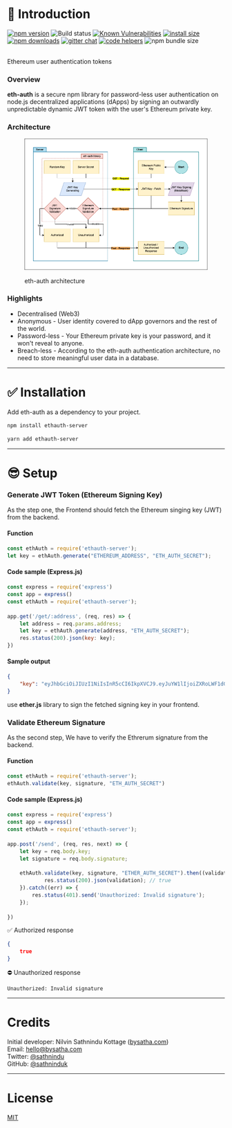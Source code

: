 # 🙌 Introduction
[![npm version](https://img.shields.io/badge/npm-0.0.1--beta1.1-orange)](https://www.npmjs.com/package/ethauth-server)
![Build status](https://github.com/project-evilcodes/ethauth-server/actions/workflows/codeql-analysis.yml/badge.svg)
[![Known Vulnerabilities](https://snyk.io/test/npm/ethauth-server/badge.svg)](https://snyk.io/test/npm/ethauth-server)
[![install size](https://packagephobia.now.sh/badge?p=ethauth-server)](https://packagephobia.now.sh/result?p=ethauth-server)
[![npm downloads](https://img.shields.io/npm/dm/ethauth-server.svg?style=flat-square)](https://npm-stat.com/charts.html?package=ethauth-server)
[![gitter chat](https://img.shields.io/gitter/room/mzabriskie/ethauth-server.svg?style=flat-square)](https://gitter.im/eth-auth/community)
[![code helpers](https://www.codetriage.com/project-evilcodes/ethauth-server/badges/users.svg)](https://www.codetriage.com/project-evilcodes/ethauth-server)
![npm bundle size](https://img.shields.io/bundlephobia/minzip/ethauth-server)

\
Ethereum user authentication tokens

### Overview

**eth-auth** is a secure npm library for password-less user authentication on node.js decentralized applications (dApps) by signing an outwardly unpredictable dynamic JWT token with the user's Ethereum private key.

### Architecture

<figure><img src=".gitbook/assets/eth-auth.png" alt=""><figcaption><p>eth-auth architecture</p></figcaption></figure>

### Highlights

* Decentralised (Web3)
* Anonymous - User identity covered to dApp governors and the rest of the world.
* Password-less - Your Ethereum private key is your password, and it won't reveal to anyone.
* Breach-less - According to the eth-auth authentication architecture, no need to store meaningful user data in a database.

-----
# ✅ Installation

Add eth-auth as a dependency to your project.

```bash
npm install ethauth-server
```
```bash
yarn add ethauth-server
```
-----
# 😎 Setup

### Generate JWT Token (Ethereum Signing Key)

As the step one, the Frontend should fetch the Ethereum singing key (JWT) from the backend.
#### Function
```javascript
const ethAuth = require('ethauth-server');
let key = ethAuth.generate("ETHEREUM_ADDRESS", "ETH_AUTH_SECRET");
```


#### Code sample (Express.js)

``` javascript
const express = require('express')
const app = express()
const ethAuth = require('ethauth-server');

app.get('/get/:address', (req, res) => {
    let address = req.params.address;
    let key = ethAuth.generate(address, "ETH_AUTH_SECRET");
    res.status(200).json(key: key);
})
```

#### Sample output
```json
{
    "key": "eyJhbGciOiJIUzI1NiIsInR5cCI6IkpXVCJ9.eyJuYW1lIjoiZXRoLWF1dGggdG9rZW4iLCJhZGRyZXNzIjoiMHg5ZUMyODVFZUMxODhGMEViRmE5Zjg4RGE0ODA3YkU1YjA0OWZjMDQ5IiwicmFuZG9tVG9rZW4iOiJaTFRuMk1URkJnWndCNWJGQ3l3MnZMWHdPTFFIejBCQiIsImlhdCI6MTY2MjE3OTkwOH0.uQIG0MnYdJ2jcXQQdxtBy78DtjBZSArqFfsZ3uP6H4Ijson"
}
```
use **ether.js** library to sign the fetched signing key in your frontend.

### Validate Ethereum Signature

As the second step, We have to verify the Ethrerum signature from the backend.

#### Function
```javascript
const ethAuth = require('ethauth-server');
ethAuth.validate(key, signature, "ETH_AUTH_SECRET")
```

#### Code sample (Express.js)

```javascript
const express = require('express')
const app = express()
const ethAuth = require('ethauth-server');

app.post('/send', (req, res, next) => {
    let key = req.body.key;
    let signature = req.body.signature;

    ethAuth.validate(key, signature, "ETHER_AUTH_SECRET").then((validation) => {
            res.status(200).json(validation); // true
    }).catch((err) => {
        res.status(401).send('Unauthorized: Invalid signature');
    });

})
```

✅ Authorized response
```json
{
    true
}
```
⛔️ Unauthorized response
```
Unauthorized: Invalid signature
```
-----
# Credits
Initial developer: Nilvin Sathnindu Kottage ([bysatha.com](https://bysatha.com))
\
Email: [hello@bysatha.com](mailto:hello@bysatha.com)
\
Twitter: [@sathnindu](https://twitter.com/sathnindu)
\
GitHub: [@sathninduk](https://github.com/sathninduk)

-----
# License
[MIT](https://github.com/project-evilcodes/ethauth-server/blob/main/LICENSE)



